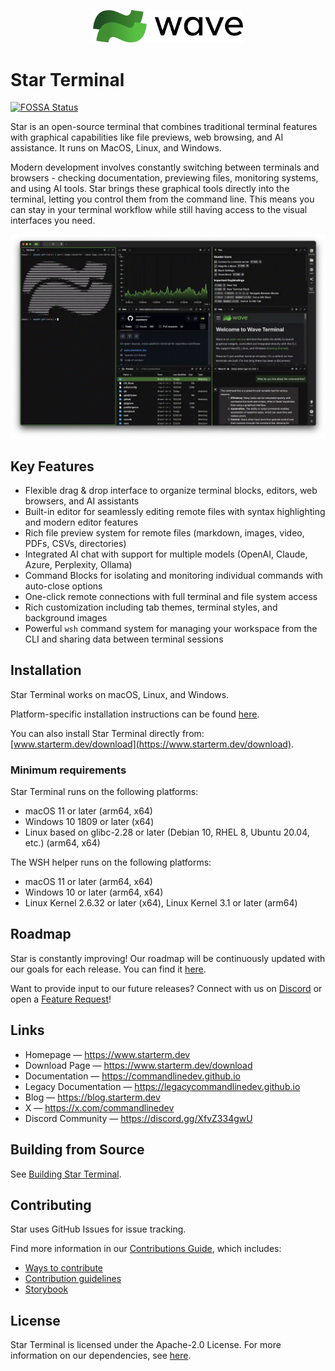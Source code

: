<p align="center">
  <a href="https://www.starterm.dev">
	<picture>
		<source media="(prefers-color-scheme: dark)" srcset="./assets/star-dark.png">
		<source media="(prefers-color-scheme: light)" srcset="./assets/star-light.png">
		<img alt="Star Terminal Logo" src="./assets/star-light.png" width="240">
	</picture>
  </a>
  <br/>
</p>

# Star Terminal

[![FOSSA Status](https://app.fossa.com/api/projects/git%2Bgithub.com%2Fcommandlinedev%2Fstarterm.svg?type=shield)](https://app.fossa.com/projects/git%2Bgithub.com%2Fcommandlinedev%2Fstarterm?ref=badge_shield)

Star is an open-source terminal that combines traditional terminal features with graphical capabilities like file previews, web browsing, and AI assistance. It runs on MacOS, Linux, and Windows.

Modern development involves constantly switching between terminals and browsers - checking documentation, previewing files, monitoring systems, and using AI tools. Star brings these graphical tools directly into the terminal, letting you control them from the command line. This means you can stay in your terminal workflow while still having access to the visual interfaces you need.

![StarTerm Screenshot](./assets/star-screenshot.webp)

## Key Features

- Flexible drag & drop interface to organize terminal blocks, editors, web browsers, and AI assistants
- Built-in editor for seamlessly editing remote files with syntax highlighting and modern editor features
- Rich file preview system for remote files (markdown, images, video, PDFs, CSVs, directories)
- Integrated AI chat with support for multiple models (OpenAI, Claude, Azure, Perplexity, Ollama)
- Command Blocks for isolating and monitoring individual commands with auto-close options
- One-click remote connections with full terminal and file system access
- Rich customization including tab themes, terminal styles, and background images
- Powerful `wsh` command system for managing your workspace from the CLI and sharing data between terminal sessions

## Installation

Star Terminal works on macOS, Linux, and Windows.

Platform-specific installation instructions can be found [here](https://commandlinedev.github.io/gettingstarted).

You can also install Star Terminal directly from: [www.starterm.dev/download](https://www.starterm.dev/download).

### Minimum requirements

Star Terminal runs on the following platforms:

- macOS 11 or later (arm64, x64)
- Windows 10 1809 or later (x64)
- Linux based on glibc-2.28 or later (Debian 10, RHEL 8, Ubuntu 20.04, etc.) (arm64, x64)

The WSH helper runs on the following platforms:

- macOS 11 or later (arm64, x64)
- Windows 10 or later (arm64, x64)
- Linux Kernel 2.6.32 or later (x64), Linux Kernel 3.1 or later (arm64)

## Roadmap

Star is constantly improving! Our roadmap will be continuously updated with our goals for each release. You can find it [here](./ROADMAP.md).

Want to provide input to our future releases? Connect with us on [Discord](https://discord.gg/XfvZ334gwU) or open a [Feature Request](https://github.com/commandlinedev/starterm/issues/new/choose)!

## Links

- Homepage &mdash; https://www.starterm.dev
- Download Page &mdash; https://www.starterm.dev/download
- Documentation &mdash; https://commandlinedev.github.io
- Legacy Documentation &mdash; https://legacycommandlinedev.github.io
- Blog &mdash; https://blog.starterm.dev
- X &mdash; https://x.com/commandlinedev
- Discord Community &mdash; https://discord.gg/XfvZ334gwU

## Building from Source

See [Building Star Terminal](BUILD.md).

## Contributing

Star uses GitHub Issues for issue tracking.

Find more information in our [Contributions Guide](CONTRIBUTING.md), which includes:

- [Ways to contribute](CONTRIBUTING.md#contributing-to-star-terminal)
- [Contribution guidelines](CONTRIBUTING.md#before-you-start)
- [Storybook](https://commandlinedev.github.io/storybook)

## License

Star Terminal is licensed under the Apache-2.0 License. For more information on our dependencies, see [here](./ACKNOWLEDGEMENTS.md).
